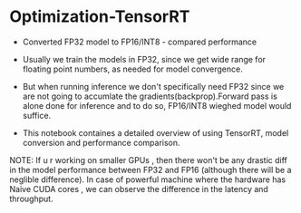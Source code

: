 # Optimization-TensorRT

- Converted FP32 model to FP16/INT8 - compared performance

- Usually we train the models in FP32, since we get wide range for floating point numbers, as needed for model convergence.

- But when running inference we don't specifically need FP32 since we are not going to accumlate the gradients(backprop).Forward pass is alone done for inference and to do so, FP16/INT8 wieghed model would suffice.

- This notebook containes a detailed overview of using TensorRT, model conversion and performance comparison.

NOTE: If u r working on smaller GPUs , then there won't be any drastic diff in the model performance between FP32 and FP16 (although there will be a neglible difference).
In case of powerful machine where the hardware has Naive CUDA cores , we can observe the difference in the latency and throughput.
